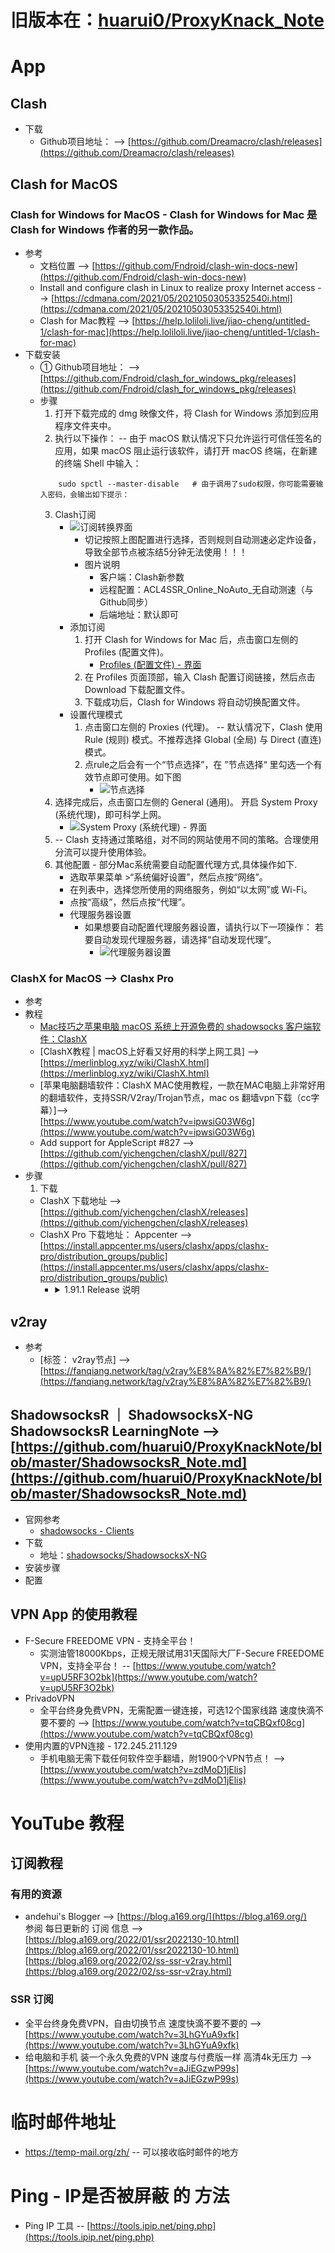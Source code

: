 # 旧版本在：[huarui0/ProxyKnack_Note](https://github.com/huarui0/ProxyKnack_Note/tree/master)
# App
## Clash
   * 下载
      - Github项目地址： --> [https://github.com/Dreamacro/clash/releases](https://github.com/Dreamacro/clash/releases)<br>
## Clash for MacOS
### Clash for Windows for MacOS - Clash for Windows for Mac 是 Clash for Windows 作者的另一款作品。
   * 参考
      + 文档位置 --> [https://github.com/Fndroid/clash-win-docs-new](https://github.com/Fndroid/clash-win-docs-new)<br>
      + Install and configure clash in Linux to realize proxy Internet access --> [https://cdmana.com/2021/05/20210503053352540i.html](https://cdmana.com/2021/05/20210503053352540i.html)<br>
      + Clash for Mac教程 --> [https://help.loliloli.live/jiao-cheng/untitled-1/clash-for-mac](https://help.loliloli.live/jiao-cheng/untitled-1/clash-for-mac)<br>
   * 下载安装
      - ① Github项目地址： --> [https://github.com/Fndroid/clash_for_windows_pkg/releases](https://github.com/Fndroid/clash_for_windows_pkg/releases)<br>
      - 步骤
         1. 打开下载完成的 dmg 映像文件，将 Clash for Windows 添加到应用程序文件夹中。
         2. 执行以下操作： -- 由于 macOS 默认情况下只允许运行可信任签名的应用，如果 macOS 阻止运行该软件，请打开 macOS 终端，在新建的终端 Shell 中输入：
         ```
             sudo spctl --master-disable   # 由于调用了sudo权限，你可能需要输入密码，会输出如下提示：
         ```
         3. Clash订阅
            + ![订阅转换界面](https://help.loliloli.live/~/files/v0/b/gitbook-28427.appspot.com/o/assets%2F-MJ1y1XnJx_66NtD2R1x%2F-MUEA1oOy3HqAa6CRnyR%2F-MUEANqHW_EnKbwZKKCB%2F%E6%88%AA%E5%9B%BE_20213923093929.png?alt=media&token=5f79f6cb-d2e5-48a2-beb6-fd6fe08dd15e)<br>
               - 切记按照上图配置进行选择，否则规则自动测速必定炸设备，导致全部节点被冻结5分钟无法使用！！！
               - 图片说明
                  * 客户端：Clash新参数
                  * 远程配置：ACL4SSR_Online_NoAuto_无自动测速（与Github同步）
                  * 后端地址：默认即可
            + 添加订阅
               1. 打开 Clash for Windows for Mac 后，点击窗口左侧的 Profiles (配置文件)。
                  - [Profiles (配置文件) - 界面](https://gblobscdn.gitbook.com/assets%2F-MJ2Won_67fkuqWwhDZT%2F-MJ2WrvaSeEcP1xOYUAR%2F-MJ2XUAj2gMMv7_l0jkT%2Fimage.png?alt=media&token=5ec69972-2ac3-44c1-87b8-cb46427eb1c2)<br>
               3. 在 Profiles 页面顶部，输入 Clash 配置订阅链接，然后点击 Download 下载配置文件。
               4. 下载成功后，Clash for Windows 将自动切换配置文件。
            + 设置代理模式
               1. 点击窗口左侧的 Proxies (代理)。 -- 默认情况下，Clash 使用 Rule (规则) 模式。不推荐选择 Global (全局) 与 Direct (直连) 模式。
               2. 点rule之后会有一个“节点选择”，在 ”节点选择“ 里勾选一个有效节点即可使用。如下图
                  - ![节点选择](https://help.loliloli.live/~/files/v0/b/gitbook-28427.appspot.com/o/assets%2F-MJ1y1XnJx_66NtD2R1x%2F-M_xzi0-ufKKEgIGHNZ1%2F-M_y-2BW3syOOaI9xnnM%2Ft03.webp?alt=media&token=2c2bf44f-98da-4c03-93ea-48ac0b1a832d)<br>
         4. 选择完成后，点击窗口左侧的 General (通用)。 开启 System Proxy (系统代理)，即可科学上网。 
            + ![System Proxy (系统代理) - 界面](https://gblobscdn.gitbook.com/assets%2F-MJ2Won_67fkuqWwhDZT%2F-MJ2WrvaSeEcP1xOYUAR%2F-MJ2XoZvzl87V5dNm8Ga%2Fimage.png?alt=media&token=0d45c096-0672-4131-ae8e-155e696d81f7)<br>
         6. -- Clash 支持通过策略组，对不同的网站使用不同的策略。合理使用分流可以提升使用体验。  
         7. 其他配置 - 部分Mac系统需要自动配置代理方式,具体操作如下.
            + 选取苹果菜单 >“系统偏好设置”，然后点按“网络”。
            + 在列表中，选择您所使用的网络服务，例如“以太网”或 Wi-Fi。
            + 点按“高级”，然后点按“代理”。
            + 代理服务器设置
               - 如果想要自动配置代理服务器设置，请执行以下一项操作：
若要自动发现代理服务器，请选择“自动发现代理”。
                  * ![代理服务器设置](https://help.loliloli.live/~/files/v0/b/gitbook-28427.appspot.com/o/assets%2F-MJ1y1XnJx_66NtD2R1x%2F-MUiKsjgBKoVh2wVIHbo%2F-MUiLAyv6Ofn_Il-nwJF%2Fimage.png?alt=media&token=b6a1ca73-9085-4013-b6f1-ff2aa5a34640)<br>

### ClashX for MacOS --> Clashx Pro
   * 参考
   * 教程
      + [Mac技巧之苹果电脑 macOS 系统上开源免费的 shadowsocks 客户端软件：ClashX](https://www.mac52ipod.cn/post/apple-mac-macos-shadowsocks-client-app-clashx.php)<br>
      + [ClashX教程 | macOS上好看又好用的科学上网工具] --> [https://merlinblog.xyz/wiki/ClashX.html](https://merlinblog.xyz/wiki/ClashX.html)<br>
      + [苹果电脑翻墙软件：ClashX MAC使用教程，一款在MAC电脑上非常好用的翻墙软件，支持SSR/V2ray/Trojan节点，mac os 翻墙vpn下载（cc字幕）]--><br>[https://www.youtube.com/watch?v=ipwsiG03W6g](https://www.youtube.com/watch?v=ipwsiG03W6g)<br>
      + Add support for AppleScript #827 --> [https://github.com/yichengchen/clashX/pull/827](https://github.com/yichengchen/clashX/pull/827)<br>
   * 步骤
      1. 下载
        - ClashX 下载地址 --> [https://github.com/yichengchen/clashX/releases](https://github.com/yichengchen/clashX/releases)<br>
        - ClashX Pro 下载地址： Appcenter --> [https://install.appcenter.ms/users/clashx/apps/clashx-pro/distribution_groups/public](https://install.appcenter.ms/users/clashx/apps/clashx-pro/distribution_groups/public)<br> 
           * <details>
                <summary>1.91.1 Release 说明</summary>
                <br>
                    + 升级 Clash Core 到 1.10, 支持snell v3, PROCESS-PATH规则，查看Clash Release Note 获取详细信息。<br>
                    + 支持使用 AppleScript 切换代理模式<br>
                    + 修复开机启动选项在某些状态不生效的问题<br>
                    + 修复10.13系统支持<br>
                    ```
                    # Apple Script 使用方法
                      tell application "ClashX" to toggleProxy // 切换代理开关
                      tell application "ClashX" to proxyMode "direct" // 切换代理模式
                      tell application "ClashX" to proxyMode "global"
                      tell application "ClashX" to proxyMode "rule"
                    + ClashX Pro 集成premium core，提供增强模式(tun)，rule set等特性支持，<br>
                    
             </details>


## v2ray
   * 参考
      + [标签： v2ray节点] --> [https://fanqiang.network/tag/v2ray%E8%8A%82%E7%82%B9/](https://fanqiang.network/tag/v2ray%E8%8A%82%E7%82%B9/)<br>
## ShadowsocksR ｜ ShadowsocksX-NG<br> ShadowsocksR LearningNote --> [https://github.com/huarui0/ProxyKnackNote/blob/master/ShadowsocksR_Note.md](https://github.com/huarui0/ProxyKnackNote/blob/master/ShadowsocksR_Note.md)<br>
   * 官网参考
      + [shadowsocks - Clients](https://shadowsocks.org/en/download/clients.html)<br>
   * 下载
      + 地址：[shadowsocks/ShadowsocksX-NG](https://github.com/shadowsocks/ShadowsocksX-NG/releases)<br>
   * 安装步骤
   * 配置

## VPN App 的使用教程
   * F-Secure FREEDOME VPN - 支持全平台！
      + 实测油管18000Kbps，正规无限试用31天国际大厂F-Secure FREEDOME VPN，支持全平台！ -- [https://www.youtube.com/watch?v=upU5RF3O2bk](https://www.youtube.com/watch?v=upU5RF3O2bk)<br>
   * PrivadoVPN
      + 全平台终身免费VPN，无需配置一键连接，可选12个国家线路 速度快滴不要不要的 --> [https://www.youtube.com/watch?v=tqCBQxf08cg](https://www.youtube.com/watch?v=tqCBQxf08cg)<br>
   * 使用内置的VPN连接 - 172.245.211.129
      + 手机电脑无需下载任何软件空手翻墙，附1900个VPN节点！ --> [https://www.youtube.com/watch?v=zdMoD1jElis](https://www.youtube.com/watch?v=zdMoD1jElis)<br>

# YouTube 教程
## 订阅教程
### 有用的资源
   *  andehui's Blogger --> [https://blog.a169.org/](https://blog.a169.org/)<br> 参阅 每日更新的 订阅 信息 --><br>[https://blog.a169.org/2022/01/ssr2022130-10.html](https://blog.a169.org/2022/01/ssr2022130-10.html)<br>
[https://blog.a169.org/2022/02/ss-ssr-v2ray.html](https://blog.a169.org/2022/02/ss-ssr-v2ray.html)<br>
### SSR 订阅
   * 全平台终身免费VPN，自由切换节点 速度快滴不要不要的 --> [https://www.youtube.com/watch?v=3LhGYuA9xfk](https://www.youtube.com/watch?v=3LhGYuA9xfk)<br>
   * 给电脑和手机 装一个永久免费的VPN 速度与付费版一样 高清4k无压力 --> [https://www.youtube.com/watch?v=aJiEGzwP99s](https://www.youtube.com/watch?v=aJiEGzwP99s)<br>
# 临时邮件地址
   * https://temp-mail.org/zh/ -- 可以接收临时邮件的地方
# Ping - IP是否被屏蔽 的 方法
   * Ping IP 工具 -- [https://tools.ipip.net/ping.php](https://tools.ipip.net/ping.php)<br>
